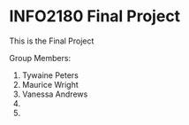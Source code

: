 # INFO2180 Final Project

This is the Final Project

Group Members:

1. Tywaine Peters
2. Maurice Wright
3. Vanessa Andrews
4.
5.